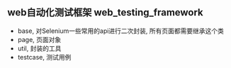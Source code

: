 ## web自动化测试框架 web_testing_framework

* base, 对Selenium一些常用的api进行二次封装, 所有页面都需要继承这个类
* page, 页面对象
* util, 封装的工具
* testcase, 测试用例
